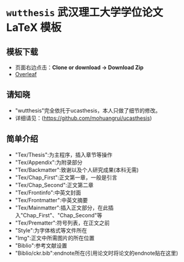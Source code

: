 # `wutthesis` 武汉理工大学学位论文 LaTeX 模板 

## 模板下载

* 页面右边点击：**Clone or download -> Download Zip**
* [Overleaf](https://github.com/mohuangrui/ucasthesis/wiki/字体配置#linuxoverleaf-系统的字体配置)

## 请知晓

* "wutthesis"完全依托于ucasthesis，本人只做了细节的修改。
* 详细请见：(https://github.com/mohuangrui/ucasthesis)

## 简单介绍

* "Tex/Thesis":为主程序，插入章节等操作
* "Tex/Appendix":为附录部分
* "Tex/Backmatter":致谢以及个人研究成果(本科无需)
* "Tex/Chap_First":正文第一章，一般是引言
* "Tex/Chap_Second":正文第二章
* "Tex/Frontinfo":中英文封面
* "Tex/Frontmatter":中英文摘要
* "Tex/Mainmatter":插入正文部分，在此插入"Chap_First"、"Chap_Second"等
* "Tex/Prematter":符号列表，在正文之前
* "Style":为字体格式等文件所在
* "Img":正文中所需图片的所在位置
* "Biblio":参考文献设置
* "Biblio/ckr.bib":endnote所在(引用论文时将论文的endnote贴在这里)

